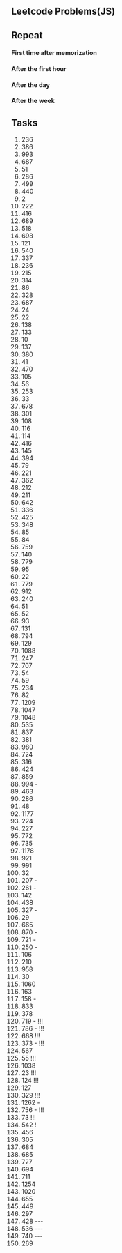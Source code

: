 ## Leetcode Problems(JS)

## Repeat

#### First time after memorization
#### After the first hour
#### After the day
#### After the week

## Tasks
1) 236 
2) 386
3) 993
4) 687
5) 51
6) 286
7) 499
8) 440
9) 2
10) 222
11) 416
12) 689
13) 518 
14) 698
15) 121
16) 540
17) 337
18) 236
19) 215
20) 314
21) 86
22) 328
23) 687
24) 24
25) 22
26) 138
27) 133
28) 10
29) 137
30) 380
31) 41
32) 470
33) 105
34) 56
35) 253
36) 33
37) 678
38) 301
39) 108
40) 116
41) 114
42) 416
43) 145
44) 394
45) 79
46) 221
47) 362
48) 212
49) 211
50) 642
51) 336
52) 425
53) 348
54) 85
55) 84
56) 759
57) 140
58) 779
59) 95
60) 22
61) 779
62) 912
63) 240
64) 51
65) 52
66) 93
67) 131
68) 794
69) 129
70) 1088
71) 247
72) 707
73) 54
74) 59
75) 234
76) 82
77) 1209
78) 1047
79) 1048
80) 535
81) 837
82) 381
83) 980
84) 724
85) 316
86) 424
87) 859
88) 994 - 
89) 463
90) 286
91) 48
92) 1177 
93) 224
94) 227
95) 772
96) 735
97) 1178
98) 921
99) 991
100) 32
101) 207 -
102) 261 -
103) 142
104) 438
105) 327 -
106) 29
107) 665
108) 870 -
109) 721 -
110) 250 -
111) 106
112) 210
113) 958
114) 30
115) 1060
116) 163
117) 158 -
118) 833
119) 378
120) 719 - !!!
121) 786 - !!!
122) 668 !!!
123) 373 - !!!
124) 567
125) 55 !!!
126) 1038
127) 23 !!!
128) 124 !!!
129) 127
130) 329 !!!
131) 1262 -
132) 756 - !!!
133) 73 !!!
134) 542 !
135) 456
136) 305
137) 684
138) 685
139) 727
140) 694
141) 711
142) 1254
143) 1020
144) 655
145) 449
146) 297
147) 428 ---
148) 536 ---
149) 740 ---
150) 269